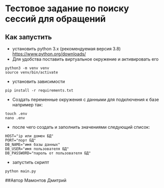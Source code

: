 # Тестовое задание по поиску сессий для обращений
## Как запустить
- установить python 3.x (рекомендуемая версия 3.8)<br />
https://www.python.org/downloads/
- Для удобства поставить виртуальное окружение и активировать его
```
python3 -m venv venv
source venv/bin/activate
```
- установить зависимости 
```
pip install -r requirements.txt
```
- Создать переменные окружения с данными для подключения к базе
например так:
```
touch .env
nano .env
```
- после чего создать и заполнить значениями следующий список:
```
HOST="ip или домен БД"
PORT="порт БД"
DB_NAME="имя базы данных"
DB_USER="имя пользователя БД"
DB_PASSWORD="пароль от пользователя БД"
```

- запустить скрипт
```
python main.py
```
##Автор
Мамонтов Дмитрий